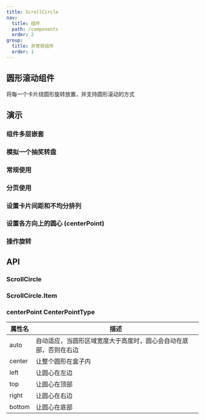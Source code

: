 ```yaml
---
title: ScrollCircle
nav:
  title: 组件
  path: /components
  order: 2
group:
  title: 非常规组件
  order: 1
---
```


## 圆形滚动组件

将每一个卡片绕圆形旋转放置，并支持圆形滚动的方式

## 演示

### 组件多层嵌套

<!-- <code src="../demo/scroll-circle/demo7.tsx"></code> -->

<code src="../demo/scroll-circle/demo6.tsx"></code>

### 模拟一个抽奖转盘

<code src="../demo/scroll-circle/lotteryDemo.tsx"></code>

### 常规使用

<code src="../demo/scroll-circle/demo1.tsx"></code>

### 分页使用

<code src="../demo/scroll-circle/demo2.tsx"></code>

### 设置卡片间距和不均分排列

<code src="../demo/scroll-circle/demo3.tsx"></code>

### 设置各方向上的圆心 (centerPoint)

<code src="../demo/scroll-circle/demo4.tsx"></code>

### 操作旋转

<code src="../demo/scroll-circle/demo5.tsx"></code>

## API

### ScrollCircle

<API id="ScrollCircle"></API>

### ScrollCircle.Item

<API id="ScrollCircleItem"></API>

### centerPoint <Badge>CenterPointType</Badge>

|  属性名   | 描述  |
|  ----  | ----  |
| auto  | 自动适应，当圆形区域宽度大于高度时，圆心会自动在底部，否则在右边 |
| center  | 让整个圆形在盒子内 |
| left | 让圆心在左边 |
| top | 让圆心在顶部 |
| right | 让圆心在右边 |
| bottom | 让圆心在底部 |
